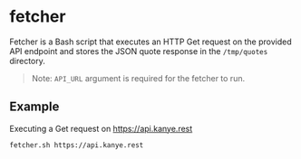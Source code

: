 # fetcher

Fetcher is a Bash script that executes an HTTP Get request on the provided
API endpoint and stores the JSON quote response in the `/tmp/quotes` directory.

> Note: `API_URL` argument is required for the fetcher to run.

## Example

Executing a Get request on https://api.kanye.rest
```bash
fetcher.sh https://api.kanye.rest
```
